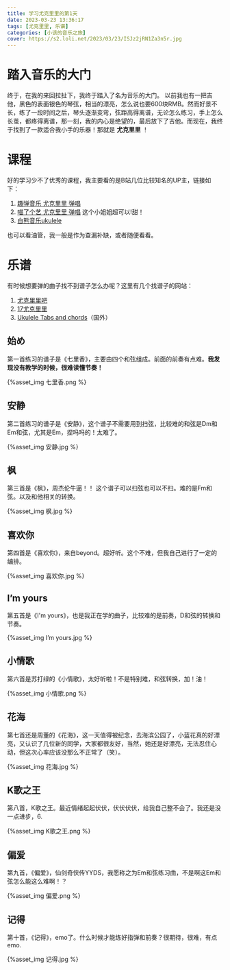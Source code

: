 ```yaml
---
title: 学习尤克里里的第1天
date: 2023-03-23 13:36:17
tags: [尤克里里, 乐谱]
categories: [小该的音乐之旅]
cover: https://s2.loli.net/2023/03/23/ISJz2jRN1Za3n5r.jpg
---
```


# 踏入音乐的大门
终于，在我的来回拉扯下，我终于踏入了名为音乐的大门。
以前我也有一把吉他，黑色的表面银色的琴弦，相当的漂亮，怎么说也要600块RMB。然而好景不长，练了一段时间之后，琴头逐渐变弯，弦距高得离谱，无论怎么练习，手上怎么长茧，都疼得离谱，那一刻，我的内心是绝望的，最后放下了吉他。而现在，我终于找到了一款适合我小手的乐器！那就是 **尤克里里** ！

# 课程
好的学习少不了优秀的课程，我主要看的是B站几位比较知名的UP主，链接如下：
1. [趣弹音乐 尤克里里 弹唱](https://www.bilibili.com/video/BV1Kx41147iq/?spm_id_from=333.337.search-card.all.click)
2. [喵了个艺 尤克里里 弹唱](https://space.bilibili.com/96974964/channel/seriesdetail?sid=1595560) 这个小姐姐超可以!甜！
3. [白熊音乐ukulele](https://space.bilibili.com/71565747)

也可以看油管，我一般是作为查漏补缺，或者随便看看。

# 乐谱
有时候想要弹的曲子找不到谱子怎么办呢？这里有几个找谱子的网站：
1. [尤克里里吧](https://www.ukuleleba.com/)
2. [17尤克里里](https://www.17ukulele.com/list-1.html)
3. [Ukulele Tabs and chords](https://www.ukulele-tabs.com/)（国外）

## 始め
第一首练习的谱子是《七里香》，主要由四个和弦组成。前面的前奏有点难。**我发现没有教学的时候，很难读懂节奏！**

{%asset_img 七里香.png %}

## 安静
第二首练习的谱子是《安静》，这个谱子不需要用到扫弦，比较难的和弦是Dm和Em和弦，尤其是Em，捏吗吗的！太难了。

{%asset_img 安静.jpg %}

## 枫
第三首是《枫》，周杰伦牛逼！！ 这个谱子可以扫弦也可以不扫。难的是Fm和弦。以及和他相关的转换。

{%asset_img 枫.jpg %}

## 喜欢你
第四首是《喜欢你》，来自beyond。超好听。这个不难，但我自己进行了一定的编排。

{%asset_img 喜欢你.jpg %}

## I’m yours
第五首是《I'm yours》，也是我正在学的曲子，比较难的是前奏，D和弦的转换和节奏。

{%asset_img I’m yours.jpg %}

## 小情歌
第六首是苏打绿的《小情歌》，太好听啦！不是特别难，和弦转换，加！油！

{%asset_img 小情歌.png %}

## 花海
第七首还是周董的《花海》，这一天值得被纪念，去海滨公园了，小蓝花真的好漂亮，又认识了几位新的同学，大家都很友好，当然，她还是好漂亮，无法忍住心动，但这次心率应该没那么不正常了（笑）。

{%asset_img 花海.jpg %}

## K歌之王
第八首，K歌之王。最近情绪起起伏伏，伏伏伏伏，给我自己整不会了。我还是没一点进步，6.

{%asset_img K歌之王.png %}

## 偏爱
第九首，《偏爱》，仙剑奇侠传YYDS，我愿称之为Em和弦练习曲，不是啊这Em和弦怎么能这么难啊！？

{%asset_img 偏爱.png %}

## 记得
第十首，《记得》，emo了。什么时候才能练好指弹和前奏？很期待，很难，有点emo.

{%asset_img 记得.jpg %}